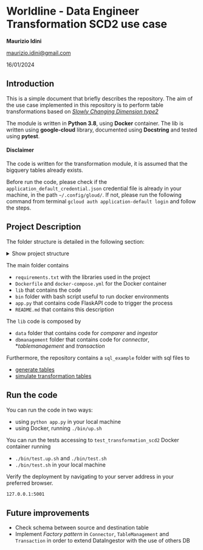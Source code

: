 # Worldline - Data Engineer Transformation SCD2 use case

**Maurizio Idini**

[maurizio.idini@gmail.com](mailto:maurizio.idini@gmail.com)

16/01/2024

## Introduction

This is a simple document that briefly describes the repository.
The aim of the use case implemented in this repository is to perform table transformations based on [*Slowly Changing Dimension type2*](https://en.wikipedia.org/wiki/Slowly_changing_dimension#Type_2:_add_new_row)

The module is written in **Python 3.8**, using **Docker** container.
The lib is written using **google-cloud** library, documented using **Docstring** and tested using **pytest**.

#### Disclaimer

The code is written for the transformation module, it is assumed that the bigquery tables already exists.

Before run the code, please check if the `application_default_credential.json` credential file is already in your machine, in the path `~/.config/gloud/`.
If not, please run the following command from terminal `gcloud auth application-default login` and follow the steps.

## Project Description

The folder structure is detailed in the following section:
<details>
  <summary>Show project structure</summary>
  
    worldline_bq_usecase
    ┣ bin
    ┃ ┣ down.sh
    ┃ ┣ test.sh
    ┃ ┣ test.up.sh
    ┃ ┗ up.sh
    ┣ lib
    ┃ ┣ data
    ┃ ┃ ┣ comparer
    ┃ ┃ ┃ ┣ TableComparer.py
    ┃ ┃ ┃ ┗ __init__.py
    ┃ ┃ ┣ ingestor
    ┃ ┃ ┃ ┣ DataIngestor.py
    ┃ ┃ ┃ ┗ __init__.py
    ┃ ┃ ┗ __init__.py
    ┃ ┗ dbmanagement
    ┃ ┃ ┣ connector
    ┃ ┃ ┃ ┣ BigQueryConnector.py
    ┃ ┃ ┃ ┗ __init__.py
    ┃ ┃ ┣ tablemanagement
    ┃ ┃ ┃ ┣ BigQueryManager.py
    ┃ ┃ ┃ ┗ __init__.py
    ┃ ┃ ┣ transaction
    ┃ ┃ ┃ ┣ BigquerySession.py
    ┃ ┃ ┃ ┣ BigqueryTransaction.py
    ┃ ┃ ┃ ┗ __init__.py
    ┃ ┃ ┗ __init__.py
    ┣ sql_example
    ┃ ┣ setup_tables
    ┃ ┃ ┣ create_populate_Table2_Partners_Output.sql
    ┃ ┃ ┗ create_populate_Table_1_Partners_Input.sql
    ┃ ┣ simulate_update_source.sql
    ┃ ┗ update_table_2_partners_output.sql
    ┣ tests
    ┃ ┣ integration
    ┃ ┃ ┣ data
    ┃ ┃ ┃ ┣ comparer
    ┃ ┃ ┃ ┃ ┗ TableComparer_test.py
    ┃ ┃ ┃ ┗ ingestor
    ┃ ┃ ┃ ┃ ┗ DataIngestor_test.py
    ┃ ┃ ┗ dbmanagement
    ┃ ┃ ┃ ┣ connector
    ┃ ┃ ┃ ┃ ┗ BigQueryConnector_test.py
    ┃ ┃ ┃ ┗ tablemanagement
    ┃ ┃ ┃ ┃ ┗ BigQueryManager_test.py
    ┃ ┗ unit
    ┃ ┃ ┗ data
    ┃ ┃ ┃ ┣ comparer
    ┃ ┃ ┃ ┃ ┗ TableComparer_test.py
    ┃ ┃ ┃ ┗ ingestor
    ┃ ┃ ┃ ┃ ┗ DataIngestor_test.py
    ┣ .gitignore
    ┣ Dockerfile
    ┣ README.md
    ┣ app.py
    ┣ docker-compose.yml
    ┗ requirements.txt

    
</details>


The main folder contains

 - `requirements.txt` with the libraries used in the project
 - `Dockerfile` and `docker-compose.yml` for the Docker container
 - `lib` that contains the code
 - `bin` folder with bash script useful to run docker environments
 - `app.py` that contains code FlaskAPI code to trigger the process
 - `README.md` that contains this description

The `lib` code is composed by

 - `data` folder that contains code for *comparer* and *ingestor*
 - `dbmanagement` folder that contains code for *connector*, **tablemanagement* and *transaction*

Furthermore, the repository contains a `sql_example` folder with sql files to
 - [generate tables](./sql_example/setup_tables)
 - [simulate transformation tables](./sql_example/update_table_2_partners_output.sql2)

## Run the code

You can run the code in two ways:
 -  using `python app.py` in your local machine
 -  using Docker, running `./bin/up.sh`

 You can run the tests accessing to `test_transformation_scd2` Docker container running
 - `./bin/test.up.sh` and `./bin/test.sh`
 - `./bin/test.sh` in your local machine

Verify the deployment by navigating to your server address in your preferred browser.

```sh
127.0.0.1:5001
```

## Future improvements
 -  Check schema between source and destination table
 -  Implement *Factory pattern* in `Connector`, `TableManagement` and `Transaction` in order to extend DataIngestor with the use of others DB
